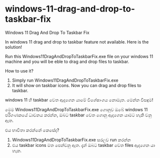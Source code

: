 # windows-11-drag-and-drop-to-taskbar-fix
Windows 11 Drag And Drop To Taskbar Fix

In windows 11 drag and drop to taskbar feature not available. Here is the solution!

Run this Windows11DragAndDropToTaskbarFix.exe file on your windows 11 machine and you will be eble to drag and drop files to taskbar.

How to use it?

1. Simply run Windows11DragAndDropToTaskbarFix.exe
2. It will show on taskbar icons. Now you can drag and drop files to taskbar.


windows 11 හි taskbar වෙත ඇදගෙන යාමේ විශේෂාංගය නොමැත. මෙන්න විසඳුම!

මෙම Windows11DragAndDropToTaskbarFix.exe ගොනුව ඔබේ windows 11 පරිගණකයේ ධාවනය කරන්න, ඔබට taskbar වෙත ගොනු ඇදගෙන යාමට හැකි වනු ඇත.

එය භාවිතා කරන්නේ කෙසේද?

1. Windows11DragAndDropToTaskbarFix.exe සරලව run කරන්න
2. එය taskbar icons මත පෙන්වනු ඇත. දැන් ඔබට taskbar වෙත files ඇදගෙන යා හැක.
